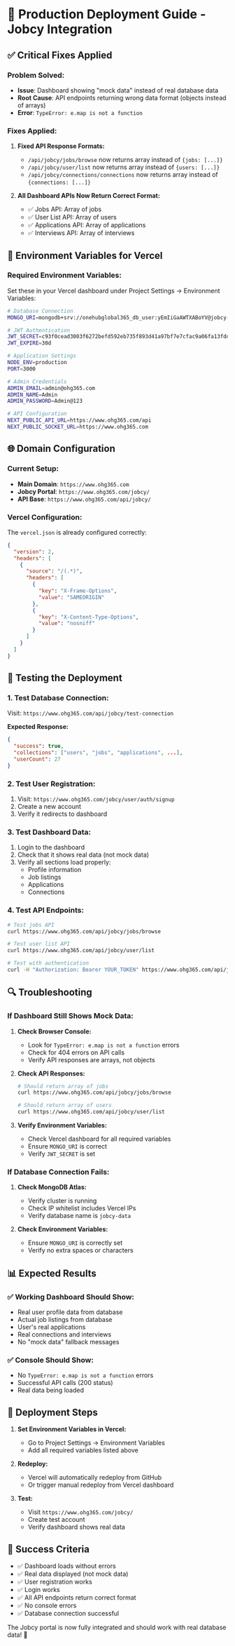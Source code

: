 # 🚀 Production Deployment Guide - Jobcy Integration

## ✅ **Critical Fixes Applied**

### **Problem Solved:**
- **Issue**: Dashboard showing "mock data" instead of real database data
- **Root Cause**: API endpoints returning wrong data format (objects instead of arrays)
- **Error**: `TypeError: e.map is not a function`

### **Fixes Applied:**
1. **Fixed API Response Formats:**
   - `/api/jobcy/jobs/browse` now returns array instead of `{jobs: [...]}`
   - `/api/jobcy/user/list` now returns array instead of `{users: [...]}`
   - `/api/jobcy/connections/connections` now returns array instead of `{connections: [...]}`

2. **All Dashboard APIs Now Return Correct Format:**
   - ✅ Jobs API: Array of jobs
   - ✅ User List API: Array of users
   - ✅ Applications API: Array of applications
   - ✅ Interviews API: Array of interviews

## 🔧 **Environment Variables for Vercel**

### **Required Environment Variables:**
Set these in your Vercel dashboard under Project Settings → Environment Variables:

```bash
# Database Connection
MONGO_URI=mongodb+srv://onehubglobal365_db_user:yEmIiGaAWTXABoYV@jobcy-cluster.pxbj6n1.mongodb.net/jobcy-data

# JWT Authentication
JWT_SECRET=c93f0cead3003f6272befd592eb735f893d41a97bf7e7cfac9a06fa13fdd4f24056dc4f1ca421084d11872c50141c005df415fd3834354eeacf29678e51e1846
JWT_EXPIRE=30d

# Application Settings
NODE_ENV=production
PORT=3000

# Admin Credentials
ADMIN_EMAIL=admin@ohg365.com
ADMIN_NAME=Admin
ADMIN_PASSWORD=Admin@123

# API Configuration
NEXT_PUBLIC_API_URL=https://www.ohg365.com/api
NEXT_PUBLIC_SOCKET_URL=https://www.ohg365.com
```

## 🌐 **Domain Configuration**

### **Current Setup:**
- **Main Domain**: `https://www.ohg365.com`
- **Jobcy Portal**: `https://www.ohg365.com/jobcy/`
- **API Base**: `https://www.ohg365.com/api/jobcy/`

### **Vercel Configuration:**
The `vercel.json` is already configured correctly:
```json
{
  "version": 2,
  "headers": [
    {
      "source": "/(.*)",
      "headers": [
        {
          "key": "X-Frame-Options",
          "value": "SAMEORIGIN"
        },
        {
          "key": "X-Content-Type-Options",
          "value": "nosniff"
        }
      ]
    }
  ]
}
```

## 🧪 **Testing the Deployment**

### **1. Test Database Connection:**
Visit: `https://www.ohg365.com/api/jobcy/test-connection`

**Expected Response:**
```json
{
  "success": true,
  "collections": ["users", "jobs", "applications", ...],
  "userCount": 27
}
```

### **2. Test User Registration:**
1. Visit: `https://www.ohg365.com/jobcy/user/auth/signup`
2. Create a new account
3. Verify it redirects to dashboard

### **3. Test Dashboard Data:**
1. Login to the dashboard
2. Check that it shows real data (not mock data)
3. Verify all sections load properly:
   - Profile information
   - Job listings
   - Applications
   - Connections

### **4. Test API Endpoints:**
```bash
# Test jobs API
curl https://www.ohg365.com/api/jobcy/jobs/browse

# Test user list API  
curl https://www.ohg365.com/api/jobcy/user/list

# Test with authentication
curl -H "Authorization: Bearer YOUR_TOKEN" https://www.ohg365.com/api/jobcy/user/me
```

## 🔍 **Troubleshooting**

### **If Dashboard Still Shows Mock Data:**

1. **Check Browser Console:**
   - Look for `TypeError: e.map is not a function` errors
   - Check for 404 errors on API calls
   - Verify API responses are arrays, not objects

2. **Check API Responses:**
   ```bash
   # Should return array of jobs
   curl https://www.ohg365.com/api/jobcy/jobs/browse
   
   # Should return array of users
   curl https://www.ohg365.com/api/jobcy/user/list
   ```

3. **Verify Environment Variables:**
   - Check Vercel dashboard for all required variables
   - Ensure `MONGO_URI` is correct
   - Verify `JWT_SECRET` is set

### **If Database Connection Fails:**

1. **Check MongoDB Atlas:**
   - Verify cluster is running
   - Check IP whitelist includes Vercel IPs
   - Verify database name is `jobcy-data`

2. **Check Environment Variables:**
   - Ensure `MONGO_URI` is correctly set
   - Verify no extra spaces or characters

## 📊 **Expected Results**

### **✅ Working Dashboard Should Show:**
- Real user profile data from database
- Actual job listings from database
- User's real applications
- Real connections and interviews
- No "mock data" fallback messages

### **✅ Console Should Show:**
- No `TypeError: e.map is not a function` errors
- Successful API calls (200 status)
- Real data being loaded

## 🚀 **Deployment Steps**

1. **Set Environment Variables in Vercel:**
   - Go to Project Settings → Environment Variables
   - Add all required variables listed above

2. **Redeploy:**
   - Vercel will automatically redeploy from GitHub
   - Or trigger manual redeploy from Vercel dashboard

3. **Test:**
   - Visit `https://www.ohg365.com/jobcy/`
   - Create test account
   - Verify dashboard shows real data

## 🎯 **Success Criteria**

- ✅ Dashboard loads without errors
- ✅ Real data displayed (not mock data)
- ✅ User registration works
- ✅ Login works
- ✅ All API endpoints return correct format
- ✅ No console errors
- ✅ Database connection successful

The Jobcy portal is now fully integrated and should work with real database data! 🎉
